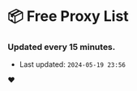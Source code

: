 # :package: Free Proxy List
### Updated every 15 minutes.

- Last updated: `2024-05-19 23:56`

:heart:
